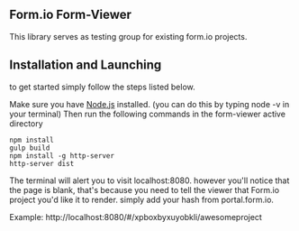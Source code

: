 Form.io Form-Viewer
-------------------
This library serves as testing group for existing form.io projects. 

Installation and Launching
--------------------------
to get started simply follow the steps listed below. 

Make sure you have [Node.js](https://nodejs.org/en/) installed. (you 
can do this by typing node -v in your terminal)
Then run the following commands in the form-viewer active directory

    npm install
    gulp build 
    npm install -g http-server
    http-server dist
    
The terminal will alert you to visit localhost:8080. however you'll notice
that the page is blank, that's because you need to tell the viewer that 
Form.io project you'd like it to render. simply add your hash from 
portal.form.io. 

Example: http://localhost:8080/#/xpboxbyxuyobkli/awesomeproject
